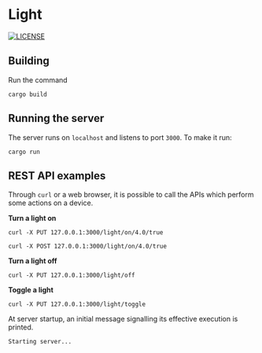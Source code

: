 # Light

[![LICENSE][license badge]][license]

## Building

Run the command

```console
cargo build
```

## Running the server

The server runs on `localhost` and listens to port `3000`. To make it run:

```console
cargo run
```

## REST API examples

Through `curl` or a web browser, it is possible to call the APIs which perform
some actions on a device.

**Turn a light on**

```console
curl -X PUT 127.0.0.1:3000/light/on/4.0/true
```

```console
curl -X POST 127.0.0.1:3000/light/on/4.0/true
```

**Turn a light off**

```console
curl -X PUT 127.0.0.1:3000/light/off
```

**Toggle a light**

```console
curl -X PUT 127.0.0.1:3000/light/toggle
```

At server startup, an initial message signalling its effective execution
is printed.

```
Starting server...
```

<!-- Links -->
[license]: https://github.com/ToscaLab/tosca/blob/master/LICENSE

<!-- Badges -->
[license badge]: https://img.shields.io/badge/license-MIT-blue.svg
